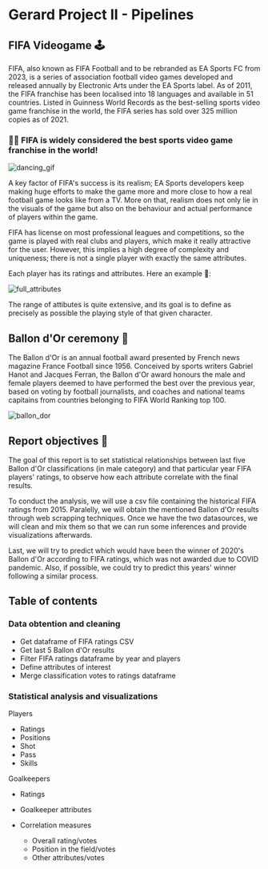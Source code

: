 # Gerard Project II - Pipelines

## FIFA Videogame 🕹️
FIFA, also known as FIFA Football and to be rebranded as EA Sports FC from 2023, is a series of association football video games developed and released annually by Electronic Arts under the EA Sports label. As of 2011, the FIFA franchise has been localised into 18 languages and available in 51 countries. Listed in Guinness World Records as the best-selling sports video game franchise in the world, the FIFA series has sold over 325 million copies as of 2021.

### 🕺🏼 FIFA is widely considered the best sports video game franchise in the world!

![dancing_gif](../Gerard-project-II-v2/images/giphy.gif)


A key factor of FIFA's success is its realism; EA Sports developers keep making huge efforts to make the game more and more close to how a real football game looks like from a TV. More on that, realism does not only lie in the visuals of the game but also on the behaviour and actual performance of players within the game. 

FIFA has license on most professional leagues and competitions, so the game is played with real clubs and players, which make it really attractive for the user. However, this implies a high degree of complexity and uniqueness; there is not a single player with exactly the same attributes.

Each player has its ratings and attributes. Here an example 🐐:

![full_attributes](../Gerard-project-II-v2/images/full_attributes.jpeg)

The range of attibutes is quite extensive, and its goal is to define as precisely as possible the playing style of that given character.

## Ballon d'Or ceremony 🌟

The Ballon d'Or is an annual football award presented by French news magazine France Football since 1956. Conceived by sports writers Gabriel Hanot and Jacques Ferran, the Ballon d'Or award honours the male and female players deemed to have performed the best over the previous year, based on voting by football journalists, and coaches and national teams capitains from countries belonging to FIFA World Ranking top 100.

![ballon_dor](../Gerard-project-II-v2/images/ballon_dor.webp)


## Report objectives 🎯

The goal of this report is to set statistical relationships between last five Ballon d'Or classifications (in male category) and that particular year FIFA players' ratings, to observe how each attribute correlate with the final results.

To conduct the analysis, we will use a csv file containing the historical FIFA ratings from 2015. Paralelly, we will obtain the mentioned Ballon d'Or results through web scrapping techniques. Once we have the two datasources, we will clean and mix them so that we can run some inferences and provide visualizations afterwards.

Last, we will try to predict which would have been the winner of 2020's Ballon d'Or according to FIFA ratings, which was not awarded due to COVID pandemic. Also, if possible, we could try to predict this years' winner following a similar process.

## Table of contents
### Data obtention and cleaning
- Get dataframe of FIFA ratings CSV
- Get last 5 Ballon d'Or results
- Filter FIFA ratings dataframe by year and players
- Define attributes of interest
- Merge classification votes to ratings dataframe

### Statistical analysis and visualizations
Players
- Ratings
- Positions
- Shot
- Pass
- Skills

Goalkeepers
- Ratings
- Goalkeeper attributes

- Correlation measures
    - Overall rating/votes
    - Position in the field/votes
    - Other attributes/votes



